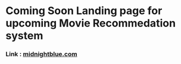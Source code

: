 # Coming Soon Landing page for upcoming Movie Recommedation system

### Link : [midnightblue.com](https://midnightblue.netlify.app/)